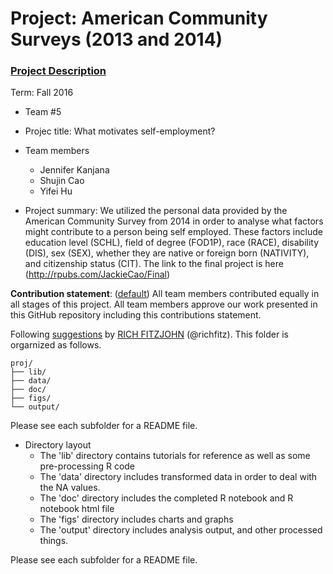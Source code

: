 # Project: American Community Surveys (2013 and 2014)
### [Project Description](doc/Project1_desc.md)

Term: Fall 2016

+ Team #5
+ Projec title: What motivates self-employment?
+ Team members
	+ Jennifer Kanjana
	+ Shujin Cao
	+ Yifei Hu

+ Project summary: We utilized the personal data provided by the American Community Survey from 2014 in order to analyse what factors might contribute to a person being self employed. These factors include education level (SCHL), field of degree (FOD1P), race (RACE), disability (DIS), sex (SEX), whether they are native or foreign born (NATIVITY), and citizenship status (CIT). The link to the final project is here (http://rpubs.com/JackieCao/Final)
	
**Contribution statement**: ([default](doc/a_note_on_contributions.md)) All team members contributed equally in all stages of this project. All team members approve our work presented in this GitHub repository including this contributions statement. 

Following [suggestions](http://nicercode.github.io/blog/2013-04-05-projects/) by [RICH FITZJOHN](http://nicercode.github.io/about/#Team) (@richfitz). This folder is orgarnized as follows.

```
proj/
├── lib/
├── data/
├── doc/
├── figs/
└── output/
```

Please see each subfolder for a README file.

+ Directory layout
    + The 'lib' directory contains tutorials for reference as well as some pre-processing R code
    + The 'data' directory includes transformed data in order to deal with the NA values.
    + The 'doc' directory includes the completed R notebook and R notebook html file
    + The 'figs' directory includes charts and graphs 
    + The 'output' directory includes analysis output, and other processed things. 

Please see each subfolder for a README file.

